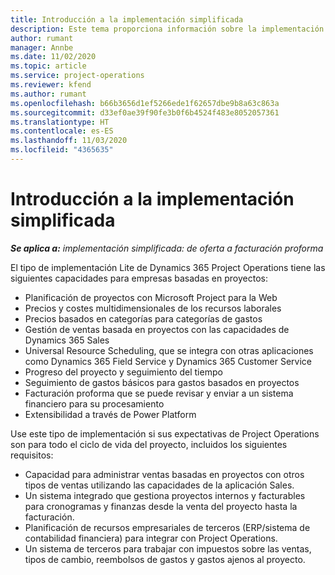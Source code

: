 ```yaml
---
title: Introducción a la implementación simplificada
description: Este tema proporciona información sobre la implementación lite de Dynamics 365 Project Operations.
author: rumant
manager: Annbe
ms.date: 11/02/2020
ms.topic: article
ms.service: project-operations
ms.reviewer: kfend
ms.author: rumant
ms.openlocfilehash: b66b3656d1ef5266ede1f62657dbe9b8a63c863a
ms.sourcegitcommit: d33ef0ae39f90fe3b0f6b4524f483e8052057361
ms.translationtype: HT
ms.contentlocale: es-ES
ms.lasthandoff: 11/03/2020
ms.locfileid: "4365635"
---
```

# <a name="lite-deployment-overview"></a>Introducción a la implementación simplificada

_**Se aplica a:** implementación simplificada: de oferta a facturación proforma_

El tipo de implementación Lite de Dynamics 365 Project Operations tiene las siguientes capacidades para empresas basadas en proyectos:

- Planificación de proyectos con Microsoft Project para la Web
- Precios y costes multidimensionales de los recursos laborales
- Precios basados en categorías para categorías de gastos
- Gestión de ventas basada en proyectos con las capacidades de Dynamics 365 Sales
- Universal Resource Scheduling, que se integra con otras aplicaciones como Dynamics 365 Field Service y Dynamics 365 Customer Service
- Progreso del proyecto y seguimiento del tiempo
- Seguimiento de gastos básicos para gastos basados en proyectos
- Facturación proforma que se puede revisar y enviar a un sistema financiero para su procesamiento
- Extensibilidad a través de Power Platform

Use este tipo de implementación si sus expectativas de Project Operations son para todo el ciclo de vida del proyecto, incluidos los siguientes requisitos:

- Capacidad para administrar ventas basadas en proyectos con otros tipos de ventas utilizando las capacidades de la aplicación Sales.
- Un sistema integrado que gestiona proyectos internos y facturables para cronogramas y finanzas desde la venta del proyecto hasta la facturación.
- Planificación de recursos empresariales de terceros (ERP/sistema de contabilidad financiera) para integrar con Project Operations.
- Un sistema de terceros para trabajar con impuestos sobre las ventas, tipos de cambio, reembolsos de gastos y gastos ajenos al proyecto.
